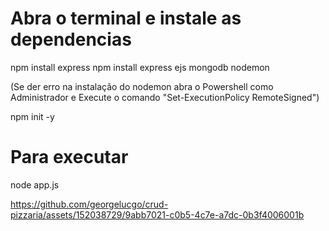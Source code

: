 # Abra o terminal e instale as dependencias

npm install express 
npm install express ejs mongodb nodemon

(Se der erro na instalação do nodemon abra o Powershell como Administrador e Execute o comando "Set-ExecutionPolicy RemoteSigned")

npm init -y

# Para executar

node app.js







https://github.com/georgelucgo/crud-pizzaria/assets/152038729/9abb7021-c0b5-4c7e-a7dc-0b3f4006001b





